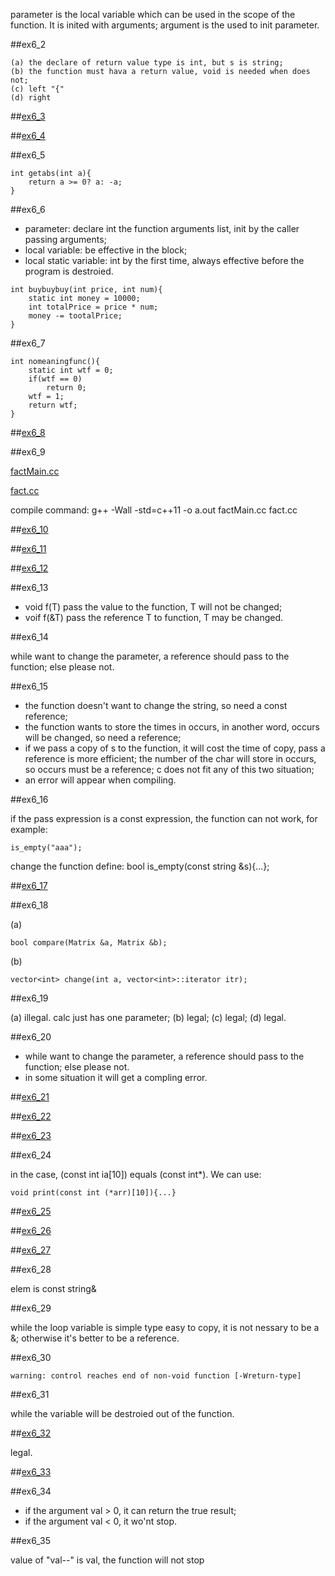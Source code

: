 parameter is the local variable which can be used in the scope of the function. It is inited with arguments;
argument is the used to init parameter.

##ex6_2
~~~
(a) the declare of return value type is int, but s is string;
(b) the function must hava a return value, void is needed when does not;
(c) left "{"
(d) right
~~~

##[ex6_3](https://github.com/suisuihan/cpp-primer/blob/master/chapter6/ex6_3.cpp)


##[ex6_4](https://github.com/suisuihan/cpp-primer/blob/master/chapter6/ex6_3.cpp)

##ex6_5

~~~
int getabs(int a){
    return a >= 0? a: -a;
}
~~~

##ex6_6
* parameter: declare int the function arguments list, init by the caller passing arguments;
* local variable: be effective in the block;
* local static variable: int by the first time, always effective before the program is destroied.

~~~
int buybuybuy(int price, int num){
    static int money = 10000;
    int totalPrice = price * num;
    money -= tootalPrice;
}
~~~

##ex6_7

~~~
int nomeaningfunc(){
    static int wtf = 0;
    if(wtf == 0)
        return 0;
    wtf = 1;
    return wtf;
}
~~~

##[ex6_8](https://github.com/suisuihan/cpp-primer/blob/master/chapter6/fact.h)

##ex6_9

[factMain.cc](https://github.com/suisuihan/cpp-primer/blob/master/chapter6/factMain.cc)

[fact.cc](https://github.com/suisuihan/cpp-primer/blob/master/chapter6/fact.cc)


compile command: g++ -Wall -std=c++11 -o a.out factMain.cc fact.cc

##[ex6_10](https://github.com/suisuihan/cpp-primer/blob/master/chapter6/ex6_10.cpp)


##[ex6_11](https://github.com/suisuihan/cpp-primer/blob/master/chapter6/ex6_11.cpp)


##[ex6_12](https://github.com/suisuihan/cpp-primer/blob/master/chapter6/ex6_12.cpp)

##ex6_13

* void f(T) pass the value to the function, T will not be changed;
* voif f(&T) pass the reference T to function, T may be changed.

##ex6_14

while want to change the parameter, a reference should pass to the function; else please not.

##ex6_15

* the function doesn't want to change the string, so need a const reference;
* the function wants to store the times in occurs, in another word, occurs will be changed, so need a reference;
* if we pass a copy of s to the function, it will cost the time of copy, pass a reference is more efficient; the number of
the char will store in occurs, so occurs must be a reference; c does not fit any of this two situation;
* an error will appear when compiling.

##ex6_16

if the pass expression is a const expression, the function can not work, for example:
~~~
is_empty("aaa");
~~~
change the function define:
bool is_empty(const string &s){...};

##[ex6_17](https://github.com/suisuihan/cpp-primer/blob/master/chapter6/ex6_17.cpp)

##ex6_18

(a)
~~~
bool compare(Matrix &a, Matrix &b);
~~~
(b)
~~~
vector<int> change(int a, vector<int>::iterator itr);
~~~

##ex6_19

(a) illegal. calc just has one parameter;
(b) legal;
(c) legal;
(d) legal.

##ex6_20

* while want to change the parameter, a reference should pass to the function; else please not.
* in some situation it will get a compling error.

##[ex6_21](https://github.com/suisuihan/cpp-primer/blob/master/chapter6/ex6_21.cpp)

##[ex6_22](https://github.com/suisuihan/cpp-primer/blob/master/chapter6/ex6_22.cpp)

##[ex6_23](https://github.com/suisuihan/cpp-primer/blob/master/chapter6/ex6_23.cpp)

##ex6_24

in the case, (const int ia[10]) equals (const int*). We can use:
~~~
void print(const int (*arr)[10]){...}
~~~

##[ex6_25](https://github.com/suisuihan/cpp-primer/blob/master/chapter6/ex6_25.cpp)

##[ex6_26](https://github.com/suisuihan/cpp-primer/blob/master/chapter6/ex6_26.cpp)

##[ex6_27](https://github.com/suisuihan/cpp-primer/blob/master/chapter6/ex6_27.cpp)


##ex6_28

elem is const string&

##ex6_29

while the loop variable is simple type easy to copy, it is not nessary to be a &; otherwise it's better to be a reference.

##ex6_30
```
warning: control reaches end of non-void function [-Wreturn-type]
```

##ex6_31

while the variable will be destroied out of the function.

##[ex6_32](https://github.com/suisuihan/cpp-primer/blob/master/chapter6/ex6_32.cpp)

legal. 

##[ex6_33](https://github.com/suisuihan/cpp-primer/blob/master/chapter6/ex6_33.cpp)

##ex6_34

* if the argument val > 0, it can return the true result;
* if the argument val < 0, it wo'nt stop.

##ex6_35

value of "val--" is val, the function will not stop


